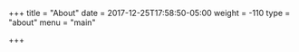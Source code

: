 +++
title = "About"
date = 2017-12-25T17:58:50-05:00
weight = -110
type = "about"
menu = "main"

+++

